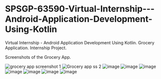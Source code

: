 # SPSGP-63590-Virtual-Internship---Android-Application-Development-Using-Kotlin
Virtual Internship - Android Application Development Using Kotlin.
Grocery Application.
Internship Project.

Screenshots of the Grocery App.

![grocery app screenshot 1](https://user-images.githubusercontent.com/104163314/193397643-d486fb02-a6f2-4f34-9bbb-bf7aa41c5568.png)
![Grocery app ss 2](https://user-images.githubusercontent.com/104163314/193397647-8af8fd2d-eeeb-408f-af67-7eba8a9b8268.png)
![image](https://user-images.githubusercontent.com/104163314/193397710-710a72dc-41a9-4ca9-b8dc-591d18e61c93.png)
![image](https://user-images.githubusercontent.com/104163314/193397735-810e8158-c464-4057-992c-c0e8e30f4053.png)
![image](https://user-images.githubusercontent.com/104163314/193397763-e5e6374e-f66c-4b0e-8e12-eb31b3054d27.png)
![image](https://user-images.githubusercontent.com/104163314/193397794-33feabba-dcf2-4f67-b0c8-ed3444eea675.png)
![image](https://user-images.githubusercontent.com/104163314/193397802-d3947b3f-00f0-4786-84f0-b9c2219b08fe.png)
![image](https://user-images.githubusercontent.com/104163314/193397824-0168c667-e862-4726-883f-ddb50f999e1f.png)
![image](https://user-images.githubusercontent.com/104163314/193397847-8876552a-947d-4e91-8d36-6b7be080abcf.png)





